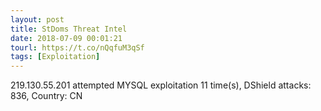 ```yaml
---
layout: post
title: StDoms Threat Intel
date: 2018-07-09 00:01:21
tourl: https://t.co/nQqfuM3qSf
tags: [Exploitation]
---
```

219.130.55.201 attempted MYSQL exploitation 11 time(s), DShield attacks: 836, Country: CN